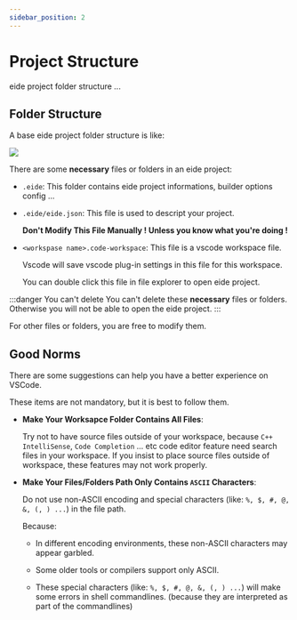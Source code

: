 ```yaml
---
sidebar_position: 2
---
```


# Project Structure

eide project folder structure ...

## Folder Structure

A base eide project folder structure is like:

![](/img/prj_folder_preview.png)

There are some **necessary** files or folders in an eide project:

- `.eide`: This folder contains eide project informations, builder options config ...

- `.eide/eide.json`: This file is used to descript your project.

  **Don't Modify This File Manually ! Unless you know what you're doing !**

- `<workspase name>.code-workspace`: This file is a vscode workspace file.

  Vscode will save vscode plug-in settings in this file for this workspace.
  
  You can double click this file in file explorer to open eide project.

:::danger You can't delete
You can't delete these **necessary** files or folders.<br/>
Otherwise you will not be able to open the eide project.
:::

For other files or folders, you are free to modify them.

## Good Norms

There are some suggestions can help you have a better experience on VSCode.

These items are not mandatory, but it is best to follow them.

- **Make Your Worksapce Folder Contains All Files**:

  Try not to have source files outside of your workspace, because `C++ IntelliSense`, `Code Completion` ... etc code editor feature need search files in your workspace. If you insist to place source files outside of workspace, these features may not work properly. 

- **Make Your Files/Folders Path Only Contains `ASCII` Characters**:

  Do not use non-ASCII encoding and special characters (like: `%, $, #, @, &, (, ) ...`) in the file path.

  Because:
  
  - In different encoding environments, these non-ASCII characters may appear garbled.

  - Some older tools or compilers support only ASCII.

  - These special characters (like: `%, $, #, @, &, (, ) ...`) will make some errors in shell commandlines. (because they are interpreted as part of the commandlines)
